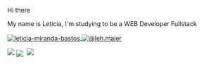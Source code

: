 Hi there 

My name is Leticia, I'm studying to be a WEB Developer Fullstack


<a href="https://linkedin.com/in/leticia-miranda-bastos" target="blank"><img align="center" src="https://img.shields.io/badge/LinkedIn-0077B5?style=for-the-badge&logo=linkedin&logoColor=white" alt="leticia-miranda-bastos"/> 
  <a href="https://www.instagram.com/leh.majer" target="blank"><img align="center" src="https://img.shields.io/badge/Instagram-E4405F?style=for-the-badge&logo=instagram&logoColor=white" alt="@leh.majer"/></a> 
<div>
    <img src="https://img.shields.io/badge/JavaScript-F7DF1E?style=for-the-badge&logo=javascript&logoColor=black"/>
    <img align="center" src="https://img.shields.io/badge/HTML-239120?style=for-the-badge&logo=html5&logoColor=white"/>
    <img scr="https://img.shields.io/badge/CSS3-1572B6?style=for-the-badge&logo=css3&logoColor=white"/>
    <img src="https://img.shields.io/badge/Java-ED8B00?style=for-the-badge&logo=openjdk&logoColor=white"/>
</div>
